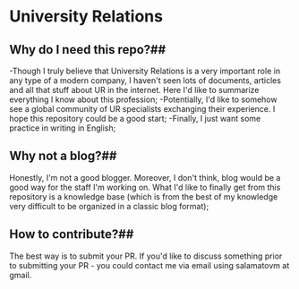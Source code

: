 # University Relations

## Why do I need this repo?## 

-Though I truly believe that University Relations is a very important role in any type of a modern company, I haven't seen lots of documents, articles and all that stuff about UR in the internet. Here I'd like to summarize everything I know about this profession;
-Potentially, I'd like to somehow see a global community of UR specialists exchanging their experience. I hope this repository could be a good start;
-Finally, I just want some practice in writing in English;

## Why not a blog?##

Honestly, I'm not a good blogger. Moreover, I don't think, blog would be a good way for the staff I'm working on. What I'd like to finally get from this repository is a knowledge base (which is from the best of my knowledge very difficult to be organized in a classic blog format);

## How to contribute?##

The best way is to submit your PR. If you'd like to discuss something prior to submitting your PR - you could contact me via email using salamatovm at gmail.  
